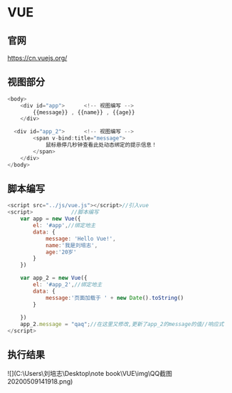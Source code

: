 # VUE

## 官网

https://cn.vuejs.org/



## 视图部分

```js
<body>
    <div id="app">      <!-- 视图编写 -->
        {{message}} , {{name}} , {{age}}
    </div>

  <div id="app_2">      <!-- 视图编写 -->
        <span v-bind:title="message">
            鼠标悬停几秒钟查看此处动态绑定的提示信息！
        </span>
    </div>
</body>
```

## 脚本编写

```js
<script src="../js/vue.js"></script>//引入vue
<script>            //脚本编写
    var app = new Vue({
        el: '#app',//绑定地主
        data: {
            message: 'Hello Vue!',
            name:'我是刘培志',
            age:'20岁'
        }
    })

    var app_2 = new Vue({
        el: '#app_2',//绑定地主
        data: {
            message:'页面加载于 ' + new Date().toString()
        }
       
    })
    app_2.message = "qaq";//在这里又修改,更新了app_2的message的值//响应式
</script>

```

## 执行结果



![](C:\Users\刘培志\Desktop\note book\VUE\img\QQ截图20200509141918.png)